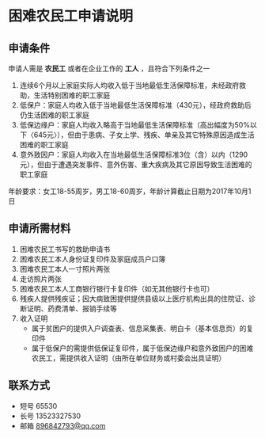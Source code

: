 # 困难农民工申请说明

## 申请条件
申请人需是 **农民工** 或者在企业工作的 **工人** ，且符合下列条件之一  
1. 连续6个月以上家庭实际人均收入低于当地最低生活保障标准，未经政府救助，生活特别困难的职工家庭
2. 低保户：家庭人均收入低于当地最低生活保障标准（430元），经政府救助后仍生活困难的职工家庭
3. 低保边缘户：家庭人均收入略高于当地最低生活保障标准（高出幅度为50%以下〈645元〉），但由于患病、子女上学、残疾、单亲及其它特殊原因造成生活困难的职工家庭
4. 意外致因户：家庭人均收入在当地最低生活保障标准3位（含）以内（1290元），但由于遭遇突发事件、意外伤害、重大疾病及其它原因导致生活困难的职工家庭

年龄要求：女工18-55周岁，男工18-60周岁，年龄计算截止日期为2017年10月1日

## 申请所需材料
	
1. 困难农民工书写的救助申请书
2. 困难农民工本人身份证复印件及家庭成员户口簿
3. 困难农民工本人一寸照片两张
4. 走访照片两张
5. 困难农民工本人工商银行银行卡复印件（如无其他银行卡也可）
6. 残疾人提供残疾证；因大病致困提供提供县级以上医疗机构出具的住院证、诊断证明、药费清单、报销手续等
7. 收入证明
   * 属于贫困户的提供入户调查表、信息采集表、明白卡（基本信息页）的复印件
   * 属于低保户的需提供低保证复印件，属于低保边缘户和意外致困户的困难农民工，需提供收入证明（由所在单位财务或村委会出具证明）

## 联系方式
* 短号 65530
* 长号 13523327530
* 邮箱 896842793@qq.com
